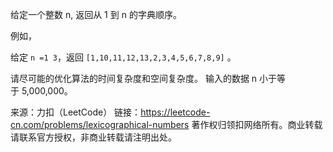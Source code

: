 给定一个整数 n, 返回从 1 到 n 的字典顺序。

例如，

给定 ```n =1 3```，返回 ```[1,10,11,12,13,2,3,4,5,6,7,8,9]``` 。

请尽可能的优化算法的时间复杂度和空间复杂度。 输入的数据 n 小于等于 5,000,000。

来源：力扣（LeetCode）
链接：https://leetcode-cn.com/problems/lexicographical-numbers
著作权归领扣网络所有。商业转载请联系官方授权，非商业转载请注明出处。
